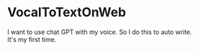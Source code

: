 # VocalToTextOnWeb
I want to use chat GPT with my voice. So I do this to auto write. </br>
It's my first time.

